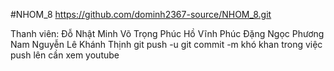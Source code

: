 #NHOM_8
https://github.com/dominh2367-source/NHOM_8.git

Thanh viên:
Đỗ Nhật Minh
Võ Trọng Phúc
Hồ Vĩnh Phúc
Đặng Ngọc Phương Nam
Nguyễn Lê Khánh Thịnh
git push -u
git commit -m
khó khan trong việc push lên cần xem youtube
